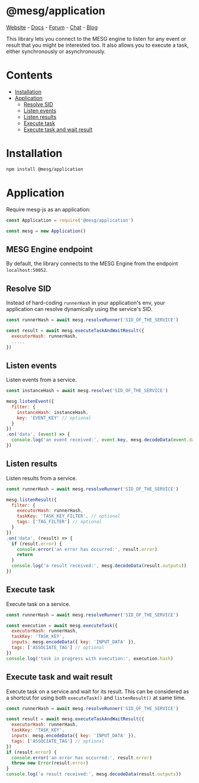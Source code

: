 # @mesg/application

[Website](https://mesg.com/) - [Docs](https://docs.mesg.com/) - [Forum](https://forum.mesg.com/) - [Chat](https://discordapp.com/invite/SaZ5HcE) - [Blog](https://blog.mesg.com)

This library lets you connect to the MESG engine to listen for any event or result that you might be interested too. It also allows you to execute a task, either synchronously or asynchronously.

# Contents

- [Installation](#installation)
- [Application](#application)
  - [Resolve SID](#resolve-sid)
  - [Listen events](#listen-events)
  - [Listen results](#listen-results)
  - [Execute task](#execute-task)
  - [Execute task and wait result](#execute-task-and-wait-result)

# Installation

```bash
npm install @mesg/application
```

# Application

Require mesg-js as an application:

```javascript
const Application = require('@mesg/application')

const mesg = new Application()
```

## MESG Engine endpoint

By default, the library connects to the MESG Engine from the endpoint `localhost:50052`.

## Resolve SID

Instead of hard-coding `runnerHash` in your application's env, your application can resolve dynamically using the service's SID.

```javascript
const runnerHash = await mesg.resolveRunner('SID_OF_THE_SERVICE')

const result = await mesg.executeTaskAndWaitResult({
  executorHash: runnerHash,
  .....
})
```

## Listen events

Listen events from a service.

```javascript
const instanceHash = await mesg.resolve('SID_OF_THE_SERVICE')

mesg.listenEvent({
  filter: {
    instanceHash: instanceHash,
    key: 'EVENT_KEY' // optional
  }
})
.on('data', (event) => {
  console.log('an event received:', event.key, mesg.decodeData(event.data))
})
```

## Listen results

Listen results from a service.

```javascript
const runnerHash = await mesg.resolveRunner('SID_OF_THE_SERVICE')

mesg.listenResult({
  filter: {
    executorHash: runnerHash,
    taskKey: 'TASK_KEY_FILTER', // optional
    tags: ['TAG_FILTER'] // optional
  }
})
.on('data', (result) => {
  if (result.error) {
    console.error('an error has occurred:', result.error)
    return
  }
  console.log('a result received:', mesg.decodeData(result.outputs))
})
```

## Execute task

Execute task on a service.

```javascript
const runnerHash = await mesg.resolveRunner('SID_OF_THE_SERVICE')

const execution = await mesg.executeTask({
  executorHash: runnerHash,
  taskKey: 'TASK_KEY',
  inputs: mesg.encodeData({ key: 'INPUT_DATA' }),
  tags: ['ASSOCIATE_TAG'] // optional
})
console.log('task in progress with execution:', execution.hash)
```

## Execute task and wait result

Execute task on a service and wait for its result.
This can be considered as a shortcut for using both `executeTask()` and `listenResult()` at same time.

```javascript
const runnerHash = await mesg.resolveRunner('SID_OF_THE_SERVICE')

const result = await mesg.executeTaskAndWaitResult({
  executorHash: runnerHash,
  taskKey: 'TASK_KEY',
  inputs: mesg.encodeData({ key: 'INPUT_DATA' }),
  tags: ['ASSOCIATE_TAG'] // optional
})
if (result.error) {
  console.error('an error has occurred:', result.error)
  throw new Error(result.error)
}
console.log('a result received:', mesg.decodeData(result.outputs))
```